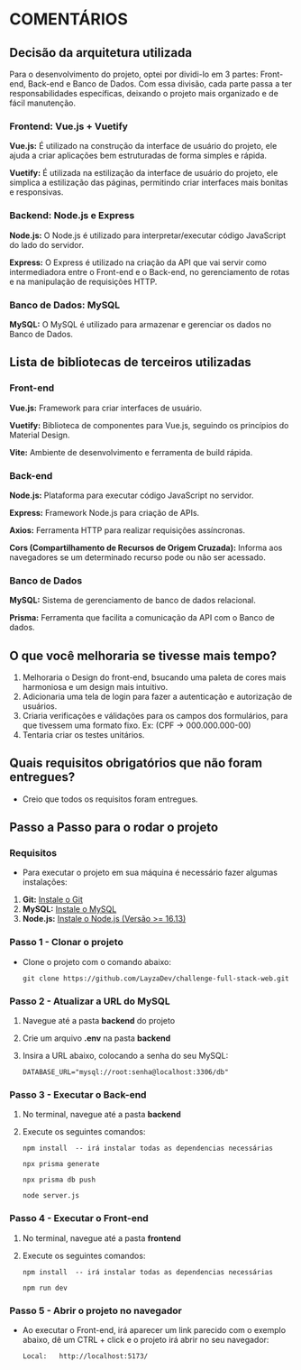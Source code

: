# COMENTÁRIOS

## Decisão da arquitetura utilizada

Para o desenvolvimento do projeto, optei por dividi-lo em 3 partes: Front-end, Back-end e Banco de Dados.
Com essa divisão, cada parte passa a ter responsabilidades específicas, deixando o projeto mais organizado e de fácil manutenção.

### Frontend: Vue.js + Vuetify

**Vue.js:** É utilizado na construção da interface de usuário do projeto, ele ajuda a criar aplicações
bem estruturadas de forma simples e rápida.

**Vuetify:** É utilizada na estilização da interface de usuário do projeto, ele simplica a estilização das páginas,
permitindo criar interfaces mais bonitas e responsivas.

### Backend: Node.js e Express

**Node.js:** O Node.js é utilizado para interpretar/executar código JavaScript do lado do servidor.

**Express:** O Express é utilizado na criação da API que vai servir como intermediadora entre o Front-end e o Back-end, no gerenciamento de rotas e na manipulação de requisições HTTP.

### Banco de Dados: MySQL

**MySQL:** O MySQL é utilizado para armazenar e gerenciar os dados no Banco de Dados.

## Lista de bibliotecas de terceiros utilizadas

### Front-end

**Vue.js:** Framework para criar interfaces de usuário.

**Vuetify:** Biblioteca de componentes para Vue.js, seguindo os princípios do Material Design.

**Vite:** Ambiente de desenvolvimento e ferramenta de build rápida.

### Back-end

**Node.js:** Plataforma para executar código JavaScript no servidor.

**Express:** Framework Node.js para criação de APIs.

**Axios:** Ferramenta HTTP para realizar requisições assíncronas.

**Cors (Compartilhamento de Recursos de Origem Cruzada):** Informa aos navegadores se um determinado recurso pode ou não ser acessado.

### Banco de Dados

**MySQL:** Sistema de gerenciamento de banco de dados relacional.

**Prisma:** Ferramenta que facilita a comunicação da API com o Banco de dados.

## O que você melhoraria se tivesse mais tempo?

1. Melhoraria o Design do front-end, bsucando uma paleta de cores mais harmoniosa e um design mais intuitivo.
2. Adicionaria uma tela de login para fazer a autenticação e autorização de usuários.
3. Criaria verificações e válidações para os campos dos formulários, para que tivessem uma formato fixo. Ex: (CPF -> 000.000.000-00)
4. Tentaria criar os testes unitários.

## Quais requisitos obrigatórios que não foram entregues?

- Creio que todos os requisitos foram entregues.

## Passo a Passo para o rodar o projeto

### Requisitos

- Para executar o projeto em sua máquina é necessário fazer algumas instalações:

1. **Git:** [Instale o Git](https://git-scm.com/book/pt-br/v2/Come%C3%A7ando-Instalando-o-Git)
2. **MySQL:** [Instale o MySQL](https://www.digitalocean.com/community/tutorials/how-to-install-mysql-on-ubuntu-20-04-pt)
3. **Node.js:** [Instale o Node.js (Versão >= 16.13)](https://nodejs.org/en/download/package-manager)

### Passo 1 - Clonar o projeto

- Clone o projeto com o comando abaixo:

  `git clone https://github.com/LayzaDev/challenge-full-stack-web.git`

### Passo 2 - Atualizar a URL do MySQL

1. Navegue até a pasta **backend** do projeto
2. Crie um arquivo **.env** na pasta **backend**
3. Insira a URL abaixo, colocando a senha do seu MySQL:

   `DATABASE_URL="mysql://root:senha@localhost:3306/db"`

### Passo 3 - Executar o Back-end

1. No terminal, navegue até a pasta **backend**
2. Execute os seguintes comandos:

   `npm install 
-- irá instalar todas as dependencias necessárias`

   `npx prisma generate`

   `npx prisma db push`

   `node server.js`

### Passo 4 - Executar o Front-end

1. No terminal, navegue até a pasta **frontend**
2. Execute os seguintes comandos:

   `npm install 
-- irá instalar todas as dependencias necessárias`

   `npm run dev`

### Passo 5 - Abrir o projeto no navegador

- Ao executar o Front-end, irá aparecer um link parecido com o exemplo abaixo, dê um CTRL + click e o projeto irá abrir no seu navegador:

  `Local:   http://localhost:5173/`
